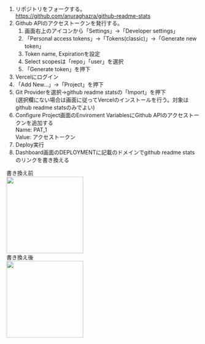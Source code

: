 1. リポジトリをフォークする。  
   https://github.com/anuraghazra/github-readme-stats
2. Github APIのアクセストークンを発行する。
	1. 画面右上のアイコンから「Settings」→「Developer settings」
	2. 「Personal access tokens」→「Tokens(classic)」→「Generate new token」
	3. Token name, Expirationを設定
	4. Select scopesは「repo」「user」を選択
	5. 「Generate token」を押下
3. Vercelにログイン
4. 「Add New...」→「Project」を押下
5. Git Providerを選択→github readme statsの「Import」を押下  
   (選択欄にない場合は画面に従ってVercelのインストールを行う。対象はgithub readme statsのみでよい)
6. Configure Project画面のEnviroment VariablesにGithub APIのアクセストークンを追加する  
   Name: PAT_1  
   Value: アクセストークン
7. Deploy実行
8. Dashboard画面のDEPLOYMENTに記載のドメインでgithub readme statsのリンクを書き換える

書き換え前  
<img height="200px" src="https://github-readme-stats.vercel.app/api?username=iwbc-mzk&count_private=true&show_icons=true&theme=darcula" />  
書き換え後  
<img height="200px" src="https://github-readme-stats-8fbvjo0t0-iwbc-mzk.vercel.app/api?username=iwbc-mzk&count_private=true&show_icons=true&theme=darcula" />
